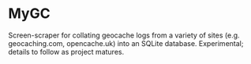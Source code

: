 # MyGC

Screen-scraper for collating geocache logs from a variety of sites (e.g. geocaching.com, opencache.uk)
into an SQLite database. Experimental; details to follow as project matures.
